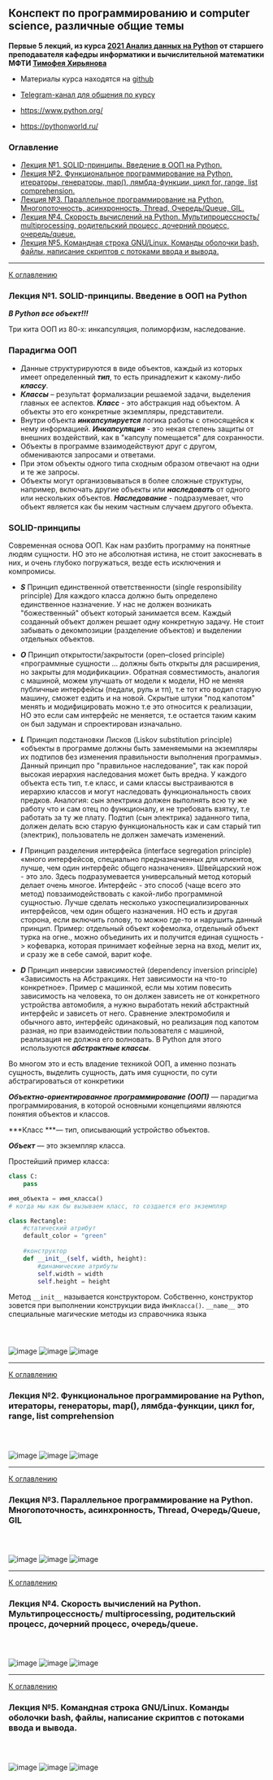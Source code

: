 ## Конспект по программированию и computer science, различные общие темы


**Первые 5 лекций, из курса [2021 Анализ данных на Python](https://www.youtube.com/playlist?list=PLRDzFCPr95fIgPrFFW-0nXT5YH6ZnjRM6) от старшего преподавателя кафедры информатики и вычислительной математики МФТИ [Тимофея Хирьянова](https://www.youtube.com/channel/UCQfwKTJdCmiA6cXAY0PNRJw)**

- Материалы курса находятся на [github](https://github.com/tkhirianov/pydatan)

- [Telegram-канал для общения по курсу](https://t.me/tkhirianov_data_analysis_with_py)

- https://www.python.org/

- https://pythonworld.ru/

### <a id="contents" />Оглавление

- [Лекция №1. SOLID-принципы. Введение в ООП на Python.](#lection1)
- [Лекция №2. Функциональное программирование на Python, итераторы, генераторы, map(), лямбда-функции, цикл for, range, list comprehension.](#lection2)
- [Лекция №3. Параллельное программирование на Python. Многопоточность, асинхронность, Thread, Очередь/Queue, GIL.](#lection3)
- [Лекция №4. Скорость вычислений на Python.  Мультипроцессность/ multiprocessing, родительский процесс, дочерний процесс, очередь/queue.](#lection4)
- [Лекция №5. Командная строка GNU/Linux. Команды оболочки bash, файлы, написание скриптов с потоками ввода и вывода.](#lection5)

---
[К оглавлению](#contents)
###  <a id="lection1" /> Лекция №1. SOLID-принципы. Введение в ООП на Python

***В Python все объект!!!***

Три кита ООП из 80-х: инкапсуляция, полиморфизм, наследование.

### Парадигма ООП
- Данные структурируются в виде объектов, каждый из которых имеет определенный ***тип***, то есть принадлежит к какому-либо ***классу***.
- ***Классы*** – результат формализации решаемой задачи, выделения главных ее аспектов. ***Класс*** - это абстракция над объектом. А объекты это его конкретные экземпляры, представители.
- Внутри объекта ***инкапсулируется*** логика работы с относящейся к нему информацией. ***Инкапсуляция*** - это некая степень защиты от внешних воздействий, как в "капсулу помещается" для сохранности.
- Объекты в программе взаимодействуют друг с другом, обмениваются запросами и ответами.
- При этом объекты одного типа сходным образом отвечают на одни и те же запросы.
- Объекты могут организовываться в более сложные структуры, например, включать другие объекты или ***наследовать*** от одного или нескольких объектов. ***Наследование*** - подразумевает, что объект является как бы неким частным случаем другого объекта. 
 
### SOLID-принципы

Современная основа ООП. Как нам разбить программу на понятные людям сущности.  НО это не абсолютная истина, не стоит закосневать в них, и очень глубоко погружаться, везде есть исключения и компромисы.

- ***S*** Принцип единственной ответственности (single responsibility principle) Для каждого класса должно быть определено единственное назначение. У нас не должен возникать "божественный" объект который занимается всем. Каждый созданный объект должен решает одну конкретную задачу. Не стоит забывать о декомпозиции (разделение объектов) и выделении отдельных объектов.

- ***O*** Принцип открытости/закрытости (open–closed principle) «программные сущности ... должны быть открыты для расширения, но закрыты для модификации». Обратная совместимость, аналогия с машиной, можем улучшать от модели к модели, НО не меняя публичные интерфейсы (педали, руль и тп), т.е тот кто водил старую машину, сможет ездить и на новой. Скрытые штуки "под капотом" менять и модифицировать можно т.е это относится к реализации, НО это если сам интерфейс не меняется, т.е остается таким каким он был задуман и спроектирован изначально.

- ***L*** Принцип подстановки Лисков (Liskov substitution principle) «объекты в программе должны быть заменяемыми на экземпляры их подтипов без изменения правильности выполнения программы». Данный принцип про "правильное наследование", так как порой высокая иерархия наследования может быть вредна. У каждого объекта есть тип, т.е класс, и сами классы выстраиваются в иерархию классов и могут наследовать функциональность своих предков. Аналогия: сын электрика должен выполнять всю ту же работу что и сам отец по функционалу, и не требовать взятку, т.е работать за ту же плату. Подтип (сын электрика) заданного типа, должен делать всю старую функциональность как и сам старый тип (электрик), пользователь не должен замечать изменений. 

- ***I*** Принцип разделения интерфейса (interface segregation principle) «много интерфейсов, специально предназначенных для клиентов, лучше, чем один интерфейс общего назначения». Швейцарский нож - это зло. Здесь подразумевается универсальный метод который делает очень многое. Интерфейс - это способ (чаще всего это метод) повзаимодействовать с какой-либо программной сущностью. Лучше сделать несколько узкоспециализированных интерфейсов, чем один общего назначения. НО есть и другая сторона, если включить голову, то можно где-то и нарушить данный принцип. Пример: отдельный объект кофемолка, отдельный объект турка на огне., можно объединить их и получится единая сущность -> кофеварка, которая принимает кофейные зерна на вход, мелит их, и сразу же в себе самой, варит кофе.

- ***D*** Принцип инверсии зависимостей (dependency inversion principle) «Зависимость на Абстракциях. Нет зависимости на что-то конкретное». Пример с машинкой, если мы хотим повесить зависимость на человека, то он должен зависеть не от конкретного устройства автомобиля, а нужно выработать некий абстрактный интерфейс и зависеть от него. Сравнение электромобиля и обычного авто, интерфейс одинаковый, но реализация под капотом разная, но при взаимодействии пользователя с машиной, реализация не должна его волновать.  В Python для этого используются ***абстрактные классы***.

Во многом это и есть владение техникой ООП, а именно познать сущность, выделить сущность, дать имя сущности, по сути абстрагироваться от конкретики

***Объектно-ориентированное программирование (ООП)*** — парадигма программирования, в которой основными концепциями являются понятия объектов и классов.

***Класс ***— тип, описывающий устройство объектов. 

***Объект*** — это экземпляр класса.

Простейший пример класса:
```python
class C: 
    pass

имя_объекта = имя_класса()
# когда мы как бы вызываем класс, то создается его экземпляр
```

```python
class Rectangle: 
    #статический атрибут
    default_color = "green"
    
    #конструктор
    def __init__(self, width, height):
        #динамические атрибуты
        self.width = width 
        self.height = height
```

Метод `__init__` называется конструктором. Собственно, конструктор зовется при выполнении конструкции вида `ИмяКласса()`. `__name__` это специальные магические методы из справочника языка

```python

```

```python

```

```python

```

<img alt="image" src="images/name.jpg"/>

<img alt="image" src="images/name.jpg"/>

<img alt="image" src="images/name.jpg"/>

---
[К оглавлению](#contents)
###  <a id="lection2" /> Лекция №2. Функциональное программирование на Python, итераторы, генераторы, map(), лямбда-функции, цикл for, range, list comprehension


```python

```

```python

```

```python

```

<img alt="image" src="images/name.jpg"/>

<img alt="image" src="images/name.jpg"/>

<img alt="image" src="images/name.jpg"/>

---
[К оглавлению](#contents)
###  <a id="lection3" /> Лекция №3. Параллельное программирование на Python. Многопоточность, асинхронность, Thread, Очередь/Queue, GIL


```python

```

```python

```

```python

```

<img alt="image" src="images/name.jpg"/>

<img alt="image" src="images/name.jpg"/>

<img alt="image" src="images/name.jpg"/>

---
[К оглавлению](#contents)
###  <a id="lection4" /> Лекция №4. Скорость вычислений на Python.  Мультипроцессность/ multiprocessing, родительский процесс, дочерний процесс, очередь/queue. 


```python

```

```python

```

```python

```

<img alt="image" src="images/name.jpg"/>

<img alt="image" src="images/name.jpg"/>

<img alt="image" src="images/name.jpg"/>

---
[К оглавлению](#contents)
###  <a id="lection5" /> Лекция №5. Командная строка GNU/Linux. Команды оболочки bash, файлы, написание скриптов с потоками ввода и вывода.


```python

```

```python

```

```python

```

<img alt="image" src="images/name.jpg"/>

<img alt="image" src="images/name.jpg"/>

<img alt="image" src="images/name.jpg"/>